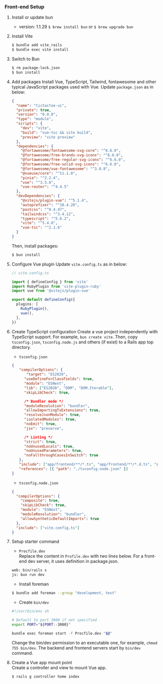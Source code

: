 ### Front-end Setup
1. Install or update bun
    - version: 1.1.29
    `$ brew install bun` or `$ brew upgrade bun`

2. Install Vite
    ```bash
    $ bundle add vite_rails
    $ bundle exec vite install
    ```

3. Switch to Bun
    ```bash
    $ rm package-lock.json
    $ bun install
    ```

4. Add packages
    Install Vue, TypeScript, Tailwind, fontawesome and other typical JavaScript packages used with Vue.
    Update `package.json` as in below:
    ```json
    {
      "name": "tictactoe-ui",
      "private": true,
      "version": "0.0.0",
      "type": "module",
      "scripts": {
        "dev": "vite",
        "build": "vue-tsc && vite build",
        "preview": "vite preview"
      },
      "dependencies": {
        "@fortawesome/fontawesome-svg-core": "^6.6.0",
        "@fortawesome/free-brands-svg-icons": "^6.6.0",
        "@fortawesome/free-regular-svg-icons": "^6.6.0",
        "@fortawesome/free-solid-svg-icons": "^6.6.0",
        "@fortawesome/vue-fontawesome": "^3.0.8",
        "@vueuse/core": "^11.1.0",
        "pinia": "^2.2.4",
        "vue": "^3.5.8",
        "vue-router": "^4.4.5"
      },
      "devDependencies": {
        "@vitejs/plugin-vue": "^5.1.4",
        "autoprefixer": "^10.4.20",
        "postcss": "^8.4.47",
        "tailwindcss": "^3.4.12",
        "typescript": "^5.6.2",
        "vite": "^5.4.8",
        "vue-tsc": "^2.1.6"
      }
    }
    ```
    Then, install packages:
    ```bash
    $ bun install
    ```

5. Configure Vue plugin
    Update `vite.config.ts` as in below:
    ```typescript
    // vite.config.ts

    import { defineConfig } from 'vite'
    import RubyPlugin from 'vite-plugin-ruby'
    import vue from '@vitejs/plugin-vue'

    export default defineConfig({
      plugins: [
        RubyPlugin(),
        vue(),
      ],
    })
    ```

6. Create TypeScript configuration
    Create a vue project independently with TypeScript support. For example, `bun create vite`.
    Then, copy `tsconfig.json`, `tsconfig.node.js` and others (if exist) to a Rails app top directory.

    - `tsconfig.json`
    ```json
    {
   　　"compilerOptions": {
   　　　　"target": "ES2020",
        　"useDefineForClassFields": true,
        　"module": "ESNext",
        　"lib": ["ES2020", "DOM", "DOM.Iterable"],
        　"skipLibCheck": true,

        　/* Bundler mode */
        　"moduleResolution": "bundler",
        　"allowImportingTsExtensions": true,
        　"resolveJsonModule": true,
        　"isolatedModules": true,
        　"noEmit": true,
        　"jsx": "preserve",

        　/* Linting */
        　"strict": true,
        　"noUnusedLocals": true,
        　"noUnusedParameters": true,
        　"noFallthroughCasesInSwitch": true
   　　},
   　　"include": ["app/frontend/**/*.ts", "app/frontend/**/*.d.ts", "app/frontend/**/*.tsx", "app/frontend/**/*.vue"],
   　　"references": [{ "path": "./tsconfig.node.json" }]
    }
    ```

    - `tsconfig.node.json`
    ```json
    {
      "compilerOptions": {
        "composite": true,
        "skipLibCheck": true,
        "module": "ESNext",
        "moduleResolution": "bundler",
        "allowSyntheticDefaultImports": true
      },
      "include": ["vite.config.ts"]
    }
    ```

7. Setup starter command
    - `Procfile.dev`\
       Replace the content in `Profile.dev` with two lines below. For a front-end dev server, it uses definition in
       package.json.
    ```bash
    web: bin/rails s
    js: bun run dev
    ```
   - Install foreman
   ```bash
   $ bundle add foreman --group "development, test"
   ```
   - Create `bin/dev`
    ```bash
    #!/usr/bin/env sh

    # Default to port 3000 if not specified
    export PORT="${PORT:-3000}"

    bundle exec foreman start -f Procfile.dev "$@"
    ```
    Change the bin/dev permission to an executable one, for example, `chmod 755 bin/dev`.
    The backend and frontend servers start by `bin/dev` command.

8. Create a Vue app mount point\
    Create a controller and view to mount Vue app.
    ```bash
    $ rails g controller home index
    ```
